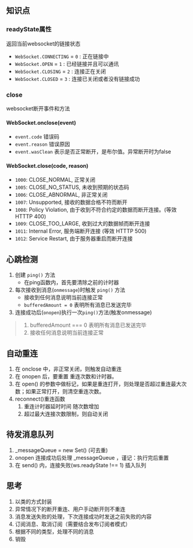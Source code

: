 
## 知识点

### readyState属性
返回当前websocket的链接状态
- `WebSocket.CONNECTING` = `0` : 正在链接中
- `WebSocket.OPEN` = `1` : 已经链接并且可以通讯
- `WebSocket.CLOSING` = `2` : 连接正在关闭
- `WebSocket.CLOSED` = `3` : 连接已关闭或者没有链接成功


### close
websocket断开事件和方法

#### WebSocket.onclose(event)
- `event.code` 错误码
- `event.reason` 错误原因
- `event.wasClean` 表示是否正常断开，是布尔值。异常断开时为false

#### WebSocket.close(code, reason)
- `1000`: CLOSE_NORMAL, 正常关闭
- `1005`: CLOSE_NO_STATUS, 未收到预期的状态码
- `1006`: CLOSE_ABNORMAL, 非正常关闭
- `1007`: Unsupported, 接收的数据合格不符而断开
- `1008`: Policy Violation, 由于收到不符合约定的数据而断开连接。(等效 HTTTP 400)
- `1009`: CLOSE_TOO_LARGE, 收到过大的数据帧而断开连接
- `1011`: Internal Error, 服务端断开连接 (等效 HTTTP 500)
- `1012`: Service Restart, 由于服务器重启而断开连接



## 心跳检测

1. 创建 `ping()` 方法
   - 在ping函数内，首先要清除之前的计时器
2. 每次接收到消息(`onmessage`)时触发 `ping()` 方法
   - 接收到任何消息说明当前连接正常
   - `bufferedAmount = 0` 表明所有消息已发送完毕
3. 连接成功后(`onopen`)执行一次`ping()`方法(触发onmessage)

> 1. bufferedAmount === 0 表明所有消息已发送完毕
> 2. 接收任何消息说明当前连接正常



## 自动重连
1. 在 onclose 中，非正常关闭，则触发自动重连
2. 在 onopen 后，要重置 重连次数和计时器。
3. 在 open() 的参数中做标记，如果是重连打开，则处理是否超过重连最大次数；如果正常打开，则清空重连次数。
4. reconnect()重连函数
   1. 重连计时器延时时间 随次数增加
   2. 超过最大连接次数限制，则自动关闭



## 待发消息队列
1. _messageQueue = new Set() (可去重)
2. onopen 连接成功后处理 _messageQueue ，谨记：执行完后重置
3. 在 send() 内，连接失败(ws.readyState !== 1) 插入队列



## 思考
1. 以类的方式封装
2. 异常情况下的断开重连、用户手动断开则不重连
3. 消息发送失败的处理，下次连接成功时发送之前失败的内容
4. 订阅消息、取消订阅（需要结合发布订阅者模式）
5. 根据不同的类型，处理不同的消息
6. 销毁
